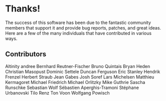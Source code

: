 # Thanks!

The success of this software has been due to the fantastic community members
that support it and provide bug reports, patches, and great ideas. Here are a
few of the many individuals that have contributed in various ways.

## Contributors

Altinity
andree
Bernhard Reutner-Fischer
Bruno Quintais
Bryan Heden
Christian Masopust
Dominic Settele
Duncan Ferguson
Eric Stanley
Hendrik Frenzel
Herbert Straub
Jean Gabes
Josh Soref
Lars Michelsen
Matthieu Kermagoret
Michael Friedrich
Michael Orlitzky
Mike Guthrie
Sascha Runschke
Sebastian Wolf
Sébastien Aperghis-Tramoni
Stéphane Urbanovski
Tilo Renz
Ton Voon
Wolfgang Powisch
